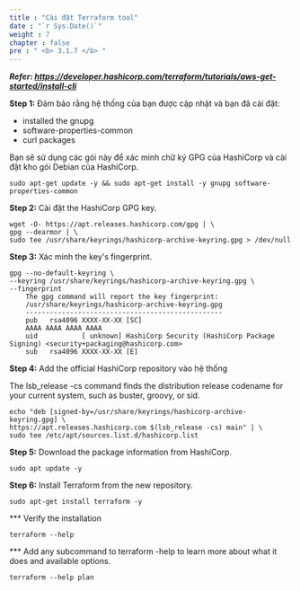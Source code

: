 ```yaml
---
title : "Cài đặt Terraform tool"
date : "`r Sys.Date()`"
weight : 7
chapter : false
pre : " <b> 3.1.7 </b> "
---
```

**_Refer: https://developer.hashicorp.com/terraform/tutorials/aws-get-started/install-cli_**

**Step 1:** Đảm bảo rằng hệ thống của bạn được cập nhật và bạn đã cài đặt: 
  - installed the gnupg
  - software-properties-common
  - curl packages

Bạn sẽ sử dụng các gói này để xác minh chữ ký GPG của HashiCorp và cài đặt kho gói Debian của HashiCorp.

    sudo apt-get update -y && sudo apt-get install -y gnupg software-properties-common

**Step 2:** Cài đặt the HashiCorp GPG key.

    wget -O- https://apt.releases.hashicorp.com/gpg | \
    gpg --dearmor | \
    sudo tee /usr/share/keyrings/hashicorp-archive-keyring.gpg > /dev/null


**Step 3:** Xác minh the key's fingerprint.

    gpg --no-default-keyring \
    --keyring /usr/share/keyrings/hashicorp-archive-keyring.gpg \
    --fingerprint
        The gpg command will report the key fingerprint:
        /usr/share/keyrings/hashicorp-archive-keyring.gpg
        -------------------------------------------------
        pub   rsa4096 XXXX-XX-XX [SC]
        AAAA AAAA AAAA AAAA
        uid           [ unknown] HashiCorp Security (HashiCorp Package Signing) <security+packaging@hashicorp.com>
        sub   rsa4096 XXXX-XX-XX [E]

**Step 4:** Add the official HashiCorp repository vào hệ thống

The lsb_release -cs command finds the distribution release codename for your current system, such as buster, groovy, or sid.

    echo "deb [signed-by=/usr/share/keyrings/hashicorp-archive-keyring.gpg] \
    https://apt.releases.hashicorp.com $(lsb_release -cs) main" | \
    sudo tee /etc/apt/sources.list.d/hashicorp.list

**Step 5:** Download the package information from HashiCorp.

    sudo apt update -y

**Step 6:** Install Terraform from the new repository.

    sudo apt-get install terraform -y

*** Verify the installation

    terraform --help
*** Add any subcommand to terraform -help to learn more about what it does and available options.

    terraform --help plan
